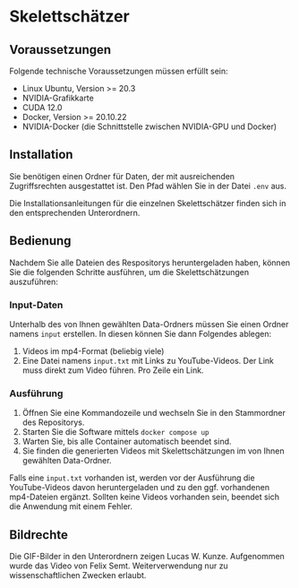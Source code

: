# Skelettschätzer
## Voraussetzungen
Folgende technische Voraussetzungen müssen erfüllt sein:
* Linux Ubuntu, Version >= 20.3
* NVIDIA-Grafikkarte
* CUDA 12.0
* Docker, Version >= 20.10.22
* NVIDIA-Docker (die Schnittstelle zwischen NVIDIA-GPU und Docker)

## Installation
Sie benötigen einen Ordner für Daten, der mit ausreichenden Zugriffsrechten ausgestattet ist.
Den Pfad wählen Sie in der Datei `.env` aus.

Die Installationsanleitungen für die einzelnen Skelettschätzer finden sich in den entsprechenden Unterordnern.

## Bedienung
Nachdem Sie alle Dateien des Respositorys heruntergeladen haben, können Sie die folgenden Schritte ausführen, um die Skelettschätzungen auszuführen:

### Input-Daten
Unterhalb des von Ihnen gewählten Data-Ordners müssen Sie einen Ordner namens `input` erstellen.
In diesen können Sie dann Folgendes ablegen:
1. Videos im mp4-Format (beliebig viele)
2. Eine Datei namens `input.txt` mit Links zu YouTube-Videos. Der Link muss direkt zum Video führen. Pro Zeile ein Link.

### Ausführung
1. Öffnen Sie eine Kommandozeile und wechseln Sie in den Stammordner des Repositorys.
2. Starten Sie die Software mittels `docker compose up`
3. Warten Sie, bis alle Container automatisch beendet sind.
4. Sie finden die generierten Videos mit Skelettschätzungen im von Ihnen gewählten Data-Ordner.

Falls eine `input.txt` vorhanden ist, werden vor der Ausführung die YouTube-Videos davon heruntergeladen und zu den ggf. vorhandenen mp4-Dateien ergänzt.
Sollten keine Videos vorhanden sein, beendet sich die Anwendung mit einem Fehler.

## Bildrechte
Die GIF-Bilder in den Unterordnern zeigen Lucas W. Kunze. Aufgenommen wurde das Video von Felix Semt.
Weiterverwendung nur zu wissenschaftlichen Zwecken erlaubt.